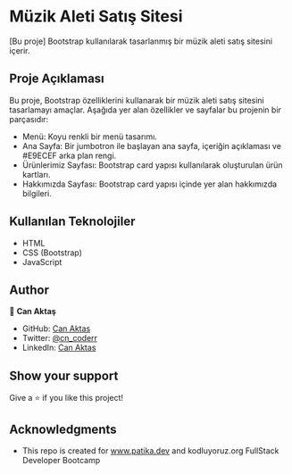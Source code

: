 # Müzik Aleti Satış Sitesi

[Bu proje] Bootstrap kullanılarak tasarlanmış bir müzik aleti satış sitesini içerir.

## Proje Açıklaması

Bu proje, Bootstrap özelliklerini kullanarak bir müzik aleti satış sitesini tasarlamayı amaçlar. Aşağıda yer alan özellikler ve sayfalar bu projenin bir parçasıdır:

- Menü: Koyu renkli bir menü tasarımı.
- Ana Sayfa: Bir jumbotron ile başlayan ana sayfa, içeriğin açıklaması ve #E9ECEF arka plan rengi.
- Ürünlerimiz Sayfası: Bootstrap card yapısı kullanılarak oluşturulan ürün kartları.
- Hakkımızda Sayfası: Bootstrap card yapısı içinde yer alan hakkımızda bilgileri.

## Kullanılan Teknolojiler

- HTML
- CSS (Bootstrap)
- JavaScript

## Author

👤 **Can Aktaş**

- GitHub: [Can Aktas](https://github.com/cnkts)
- Twitter: [@cn_coderr](https://twitter.com/cn_coderr)
- LinkedIn: [Can Aktas](https://www.linkedin.com/in/can-a-2929a0250/)

## Show your support

Give a ⭐️ if you like this project!

## Acknowledgments

- This repo is created for www.patika.dev and kodluyoruz.org FullStack Developer Bootcamp



